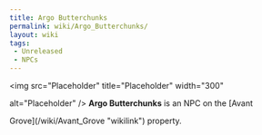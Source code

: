 ```yaml
---
title: Argo Butterchunks
permalink: wiki/Argo_Butterchunks/
layout: wiki
tags:
 - Unreleased
 - NPCs
---
```


<img src="Placeholder" title="Placeholder" width="300"
alt="Placeholder" /> **Argo Butterchunks** is an NPC on the [Avant
Grove](/wiki/Avant_Grove "wikilink") property.
